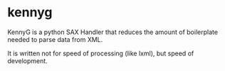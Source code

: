kennyg
======

KennyG is a python SAX Handler that reduces the amount of boilerplate needed to parse data from XML.

It is written not for speed of processing (like lxml), but speed of development.
